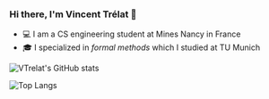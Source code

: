 ### Hi there, I'm Vincent Trélat 👋
 - 💻 I am a CS engineering student at Mines Nancy in France
 - 🎓 I specialized in *formal methods* which I studied at TU Munich

![VTrelat's GitHub stats](https://github-readme-stats.vercel.app/api?username=VTrelat&show_icons=true&theme=tokyonight)

![Top Langs](https://github-readme-stats.vercel.app/api/top-langs/?username=VTrelat&layout=compact&theme=tokyonight)
